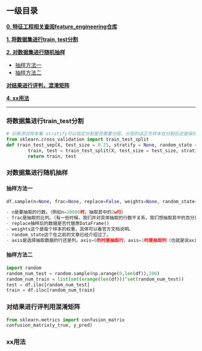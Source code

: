 ## 一级目录

[**0. 特征工程相关查阅feature_engineering仓库**](https://github.com/binzhouchn/feature_engineering)

[**1. 将数据集进行train, test分割**](#将数据集进行train_test分割)

[**2. 对数据集进行随机抽样**](#对数据集进行随机抽样)

 - [抽样方法一](#抽样方法一)
 - [抽样方法二](#抽样方法二)

[**对结果进行评判，混淆矩阵**](#对结果进行评判用混淆矩阵)

[**4. xx用法**](#xx用法)

---

### 将数据集进行train_test分割
```python
# 训练测试样本集 stratify可以指定分割是否需要分层，分层的话正负样本在分割后还是保持一致, 输入的label
from sklearn.cross_validation import train_test_split
def train_test_sep(X, test_size = 0.25, stratify = None, random_state = 1001):
        train, test = train_test_split(X, test_size = test_size, stratify = stratify, random_state = random_state)
        return train, test
```
### 对数据集进行随机抽样

#### 抽样方法一
```python
df.sample(n=None, frac=None, replace=False, weights=None, random_state=None, axis=None)

- n是要抽取的行数。（例如n=20000时，抽取其中的2w行）
- frac是抽取的比列。（有一些时候，我们并对具体抽取的行数不关系，我们想抽取其中的百分比，这个时候就可以选择使用frac，例如frac=0.8，就是抽取其中80%）
- replace抽样后的数据是否代替原DataFrame()
- weights这个是每个样本的权重，具体可以看官方文档说明。
- random_state这个在之前的文章已经介绍过了。
- axis是选择抽取数据的行还是列。axis=0的时是抽取行，axis=1时是抽取列（也就是说axis=1时，在列中随机抽取n列，在axis=0时，在行中随机抽取n行）
```
#### 抽样方法二
```python
import random
random_num_test = random.sample(np.arange(0,len(df)),200)
random_num_train = list(set(xrange(len(df)))^set(random_num_test))
test = df.iloc[random_num_test]
train = df.iloc[random_num_train]
```

### 对结果进行评判用混淆矩阵
```python
from sklearn.metrics import confusion_matrix
confusion_matrix(y_true, y_pred)
```

### xx用法

